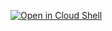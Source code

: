 [![Open in Cloud Shell](https://gstatic.com/cloudssh/images/open-btn.svg)](https://ssh.cloud.google.com/cloudshell/editor?cloudshell_git_repo=https%3A%2F%2Fgithub.com%2Fviglesiasce%2Fsample-app&cloudshell_git_branch=cloud-deploy&cloudshell_open_in_editor=README.md&cloudshell_workspace=.)
